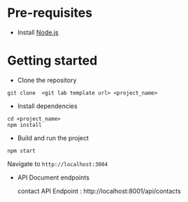 # Pre-requisites

- Install [Node.js](https://nodejs.org/en/)

# Getting started

- Clone the repository

```
git clone  <git lab template url> <project_name>
```

- Install dependencies

```
cd <project_name>
npm install
```

- Build and run the project

```
npm start
```

Navigate to `http://localhost:3004`

- API Document endpoints

  contact API Endpoint : http://localhost:8001/api/contacts
